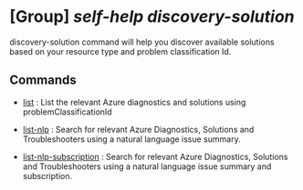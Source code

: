 # [Group] _self-help discovery-solution_

discovery-solution command will help you discover available solutions based on your resource type and problem classification Id.

## Commands

- [list](/Commands/self-help/discovery-solution/_list.md)
  : List the relevant Azure diagnostics and solutions using problemClassificationId

- [list-nlp](/Commands/self-help/discovery-solution/_list-nlp.md)
  : Search for relevant Azure Diagnostics, Solutions and Troubleshooters using a natural language issue summary.

- [list-nlp-subscription](/Commands/self-help/discovery-solution/_list-nlp-subscription.md)
  : Search for relevant Azure Diagnostics, Solutions and Troubleshooters using a natural language issue summary and subscription.
